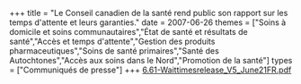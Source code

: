 +++
title = "Le Conseil canadien de la santé rend public son rapport sur les temps d'attente et leurs garanties."
date = 2007-06-26
themes = ["Soins à domicile et soins communautaires","État de santé et résultats de santé","Accès et temps d'attente","Gestion des produits pharmaceutiques","Soins de santé primaires","Santé des Autochtones","Accès aux soins dans le Nord","Promotion de la santé"]
types = ["Communiqués de presse"]
+++
[6.61-Waittimesrelease_V5_June21FR.pdf](/files/6.61-Waittimesrelease_V5_June21FR.pdf)
